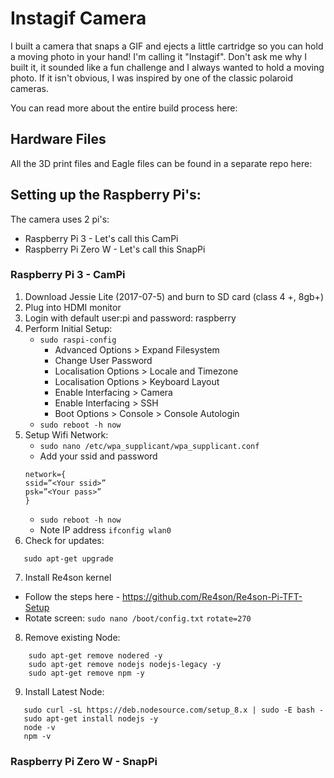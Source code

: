 # Instagif Camera

I built a camera that snaps a GIF and ejects a little cartridge so you can hold a moving photo in your hand! I'm calling it "Instagif". Don't ask me why I built it, it sounded like a fun challenge and I always wanted to hold a moving photo. If it isn't obvious, I was inspired by one of the classic polaroid cameras.

You can read more about the entire build process here:

## Hardware Files

All the 3D print files and Eagle files can be found in a separate repo here:

## Setting up the Raspberry Pi's:

The camera uses 2 pi's:

* Raspberry Pi 3 - Let's call this CamPi
* Raspberry Pi Zero W - Let's call this SnapPi

### Raspberry Pi 3 - CamPi

1. Download Jessie Lite (2017-07-5) and burn to SD card (class 4 +, 8gb+)
2. Plug into HDMI monitor
3. Login with default user:pi and password: raspberry
4. Perform Initial Setup:
	* ```sudo raspi-config```
		* Advanced Options > Expand Filesystem
		* Change User Password
		* Localisation Options > Locale and Timezone
		* Localisation Options > Keyboard Layout
		* Enable Interfacing > Camera
		* Enable Interfacing > SSH
		* Boot Options > Console > Console Autologin
 	* ```sudo reboot -h now```
5. Setup Wifi Network:
	* ```sudo nano /etc/wpa_supplicant/wpa_supplicant.conf```
	* Add your ssid and password
	```
    network={
	ssid=”<Your ssid>”
	psk=”<Your pass>”
	}

    ```
	* ```sudo reboot -h now```
	* Note IP address
	```ifconfig wlan0```
6. Check for updates:
```sudo apt-get update
   sudo apt-get upgrade
```
7. Install Re4son kernel
 * Follow the steps here - https://github.com/Re4son/Re4son-Pi-TFT-Setup
 * Rotate screen:
 	```sudo nano /boot/config.txt```
 	```rotate=270```
8. Remove existing Node:
```
    sudo apt-get remove nodered -y
    sudo apt-get remove nodejs nodejs-legacy -y
    sudo apt-get remove npm -y
```
9. Install Latest Node:
```
   sudo curl -sL https://deb.nodesource.com/setup_8.x | sudo -E bash -
   sudo apt-get install nodejs -y
   node -v
   npm -v
```
### Raspberry Pi Zero W - SnapPi
